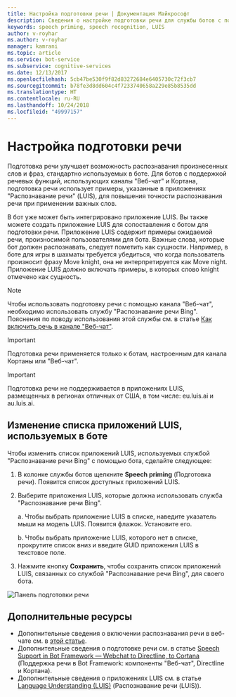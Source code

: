 ```yaml
---
title: Настройка подготовки речи | Документация Майкрософт
description: Сведения о настройке подготовки речи для службы ботов с помощью портала Azure.
keywords: speech priming, speech recognition, LUIS
author: v-royhar
ms.author: v-royhar
manager: kamrani
ms.topic: article
ms.service: bot-service
ms.subservice: cognitive-services
ms.date: 12/13/2017
ms.openlocfilehash: 5cb47be530f9f82d83272684e6405730c72f3cb7
ms.sourcegitcommit: b78fe3d8dd604c4f7233740658a229e85b8535dd
ms.translationtype: HT
ms.contentlocale: ru-RU
ms.lasthandoff: 10/24/2018
ms.locfileid: "49997157"
---
```

# <a name="configure-speech-priming"></a>Настройка подготовки речи

Подготовка речи улучшает возможность распознавания произнесенных слов и фраз, стандартно используемых в боте. Для ботов с поддержкой речевых функций, использующих каналы "Веб-чат" и Кортана, подготовка речи использует примеры, указанные в приложениях "Распознавание речи" (LUIS), для повышения точности распознавания речи при применении важных слов.

В бот уже может быть интегрировано приложение LUIS. Вы также можете создать приложение LUIS для сопоставления с ботом для подготовки речи. Приложение LUIS содержит примеры ожидаемой речи, произносимой пользователями для бота. Важные слова, которые бот должен распознавать, следует пометить как сущности. Например, в боте для игры в шахматы требуется убедиться, что когда пользователь произносит фразу Move knight, она не интерпретируется как Move night. Приложение LUIS должно включать примеры, в которых слово knight отмечено как сущность.

> [!NOTE]
> Чтобы использовать подготовку речи с помощью канала "Веб-чат", необходимо использовать службу "Распознавание речи Bing". Пояснения по поводу использования этой службы см. в статье [Как включить речь в канале "Веб-чат"](~/bot-service-channel-connect-webchat-speech.md).

> [!IMPORTANT]
> Подготовка речи применяется только к ботам, настроенным для канала Кортаны или "Веб-чат".

> [!IMPORTANT]
> Подготовка речи не поддерживается в приложениях LUIS, размещенных в регионах отличных от США, в том числе: eu.luis.ai и au.luis.ai.

## <a name="change-the-list-of-luis-apps-your-bot-uses"></a>Изменение списка приложений LUIS, используемых в боте

Чтобы изменить список приложений LUIS, используемых службой "Распознавание речи Bing" с помощью бота, сделайте следующее:

1. В колонке службы ботов щелкните **Speech priming** (Подготовка речи). Появится список доступных приложений LUIS.
2. Выберите приложения LUIS, которые должна использовать служба "Распознавание речи Bing".
 
    a. Чтобы выбрать приложение LUIS в списке, наведите указатель мыши на модель LUIS. Появится флажок. Установите его.
     
    b. Чтобы выбрать приложение LUIS, которого нет в списке, прокрутите список вниз и введите GUID приложения LUIS в текстовое поле.
     
3. Нажмите кнопку **Сохранить**, чтобы сохранить список приложений LUIS, связанных со службой "Распознавание речи Bing", для своего бота.

![Панель подготовки речи](~/media/bot-service-manage-speech-priming/speech-priming.png)

## <a name="additional-resources"></a>Дополнительные ресурсы

- Дополнительные сведения о включении распознавания речи в веб-чате см. в [этой статье](~/bot-service-channel-connect-webchat-speech.md).
- Дополнительные сведения о подготовке речи см. в статье [Speech Support in Bot Framework — Webchat to Directline, to Cortana](https://blog.botframework.com/2017/06/26/Speech-To-Text/) (Поддержка речи в Bot Framework: компоненты "Веб-чат", Directline и Кортана).
- Дополнительные сведения о приложениях LUIS см. в статье [Language Understanding (LUIS)](https://www.luis.ai) (Распознавание речи (LUIS)).
